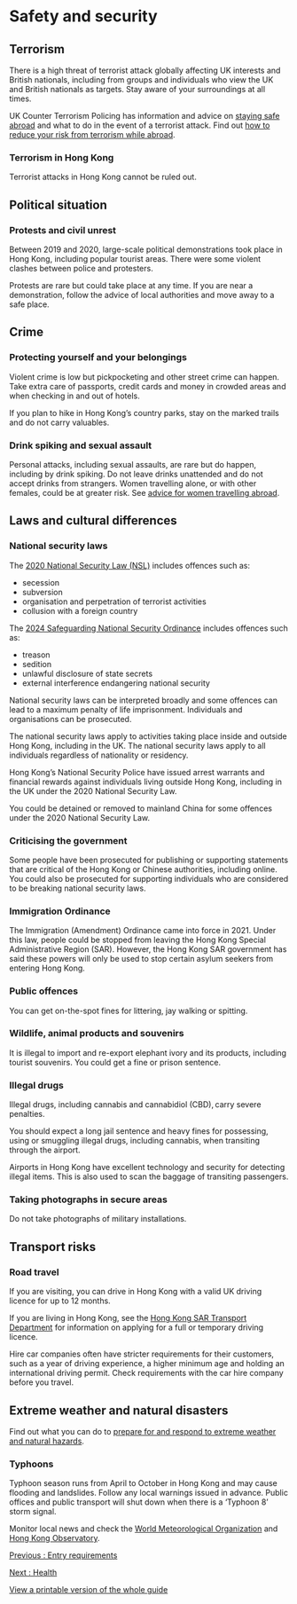 # Safety and security

## Terrorism

There is a high threat of terrorist attack globally affecting UK interests and British nationals, including from groups and individuals who view the UK and British nationals as targets. Stay aware of your surroundings at all times.

UK Counter Terrorism Policing has information and advice on [staying safe abroad](https://www.counterterrorism.police.uk/safetyadvice/) and what to do in the event of a terrorist attack. Find out [how to reduce your risk from terrorism while abroad](https://www.gov.uk/guidance/reduce-your-risk-from-terrorism-while-abroad).

### Terrorism in Hong Kong

Terrorist attacks in Hong Kong cannot be ruled out.

## Political situation

### Protests and civil unrest

Between 2019 and 2020, large-scale political demonstrations took place in Hong Kong, including popular tourist areas. There were some violent clashes between police and protesters.

Protests are rare but could take place at any time. If you are near a demonstration, follow the advice of local authorities and move away to a safe place.

## Crime

### Protecting yourself and your belongings

Violent crime is low but pickpocketing and other street crime can happen. Take extra care of passports, credit cards and money in crowded areas and when checking in and out of hotels.

If you plan to hike in Hong Kong’s country parks, stay on the marked trails and do not carry valuables.

### Drink spiking and sexual assault

Personal attacks, including sexual assaults, are rare but do happen, including by drink spiking. Do not leave drinks unattended and do not accept drinks from strangers. Women travelling alone, or with other females, could be at greater risk. See [advice for women travelling abroad](https://www.gov.uk/guidance/advice-for-women-travelling-abroad).

## Laws and cultural differences

### National security laws

The [2020 National Security Law (NSL)](https://www.gld.gov.hk/egazette/english/gazette/volume.php?year=2020&vol=24&no=48&extra=1&type=0) includes offences such as:

* secession
* subversion
* organisation and perpetration of terrorist activities
* collusion with a foreign country

The [2024 Safeguarding National Security Ordinance](https://www.sb.gov.hk/eng/bl23/consultation.html) includes offences such as:

* treason
* sedition
* unlawful disclosure of state secrets
* external interference endangering national security

National security laws can be interpreted broadly and some offences can lead to a maximum penalty of life imprisonment. Individuals and organisations can be prosecuted.

The national security laws apply to activities taking place inside and outside Hong Kong, including in the UK. The national security laws apply to all individuals regardless of nationality or residency.

Hong Kong’s National Security Police have issued arrest warrants and financial rewards against individuals living outside Hong Kong, including in the UK under the 2020 National Security Law.

You could be detained or removed to mainland China for some offences under the 2020 National Security Law.

### Criticising the government

Some people have been prosecuted for publishing or supporting statements that are critical of the Hong Kong or Chinese authorities, including online. You could also be prosecuted for supporting individuals who are considered to be breaking national security laws.

### Immigration Ordinance

The Immigration (Amendment) Ordinance came into force in 2021. Under this law, people could be stopped from leaving the Hong Kong Special Administrative Region (SAR). However, the Hong Kong SAR government has said these powers will only be used to stop certain asylum seekers from entering Hong Kong.

### Public offences

You can get on-the-spot fines for littering, jay walking or spitting.

### Wildlife, animal products and souvenirs

It is illegal to import and re-export elephant ivory and its products, including tourist souvenirs. You could get a fine or prison sentence.

### Illegal drugs

Illegal drugs, including cannabis and cannabidiol (CBD), carry severe penalties.

You should expect a long jail sentence and heavy fines for possessing, using or smuggling illegal drugs, including cannabis, when transiting through the airport.

Airports in Hong Kong have excellent technology and security for detecting illegal items. This is also used to scan the baggage of transiting passengers.

### Taking photographs in secure areas

Do not take photographs of military installations.

## Transport risks

### Road travel

If you are visiting, you can drive in Hong Kong with a valid UK driving licence for up to 12 months.

If you are living in Hong Kong, see the [Hong Kong SAR Transport Department](https://www.td.gov.hk/en/public_services/licences_and_permits/driving_licences/how_to_apply_for_a_driving_licence/driving_in_hong_kong_for_overseas_driving_licence_/index.html) for information on applying for a full or temporary driving licence.

Hire car companies often have stricter requirements for their customers, such as a year of driving experience, a higher minimum age and holding an international driving permit. Check requirements with the car hire company before you travel.

## Extreme weather and natural disasters

Find out what you can do to [prepare for and respond to extreme weather and natural hazards](https://www.gov.uk/guidance/tropical-cyclones).

### Typhoons

Typhoon season runs from April to October in Hong Kong and may cause flooding and landslides. Follow any local warnings issued in advance. Public offices and public transport will shut down when there is a ‘Typhoon 8’ storm signal.

Monitor local news and check the [World Meteorological Organization](https://severeweather.wmo.int/tc/wnp/index.html) and [Hong Kong Observatory](https://www.hko.gov.hk/en/index.html).

[Previous
:
Entry requirements](/foreign-travel-advice/hong-kong/entry-requirements)

[Next
:
Health](/foreign-travel-advice/hong-kong/health)

[View a printable version of the whole guide](/foreign-travel-advice/hong-kong/print)